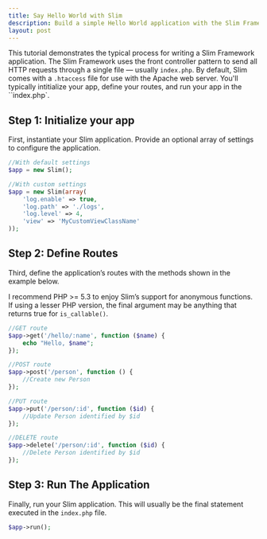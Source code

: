 ```yaml
---
title: Say Hello World with Slim
description: Build a simple Hello World application with the Slim Framework for PHP 5
layout: post
---
```


This tutorial demonstrates the typical process for writing a Slim Framework application. The Slim Framework uses the front controller pattern to send all HTTP requests through a single file — usually `index.php`. By default, Slim comes with a `.htaccess` file for use with the Apache web server. You'll typically intitialize your app, define your routes, and run your app in the ``index.php`.

## Step 1: Initialize your app

First, instantiate your Slim application. Provide an optional array of settings to configure the application.

```php
//With default settings
$app = new Slim();

//With custom settings
$app = new Slim(array(
    'log.enable' => true,
    'log.path' => './logs',
    'log.level' => 4,
    'view' => 'MyCustomViewClassName'
));
```

## Step 2: Define Routes

Third, define the application’s routes with the methods shown in the example below.

I recommend PHP >= 5.3 to enjoy Slim’s support for anonymous functions. If using a lesser PHP version, the final argument may be anything that returns true for `is_callable()`.

```php
//GET route
$app->get('/hello/:name', function ($name) {
    echo "Hello, $name";
});

//POST route
$app->post('/person', function () {
    //Create new Person
});

//PUT route
$app->put('/person/:id', function ($id) {
    //Update Person identified by $id
});

//DELETE route
$app->delete('/person/:id', function ($id) {
    //Delete Person identified by $id
});
```

## Step 3: Run The Application

Finally, run your Slim application. This will usually be the final statement executed in the `index.php` file.

```php
$app->run();
```
